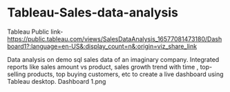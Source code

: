 # Tableau-Sales-data-analysis
Tableau Public link-https://public.tableau.com/views/SalesDataAnalysis_16577081473180/Dashboard1?:language=en-US&:display_count=n&:origin=viz_share_link

Data analysis on demo sql sales data of an imaginary company.
Integrated reports like sales amount vs product, sales growth trend with time
, top-selling products, top buying customers, etc to create a live dashboard using Tableau desktop.
Dashboard 1.png
